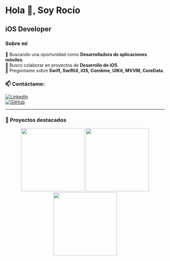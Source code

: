 # Hola 👋, Soy Rocío

## iOS Developer

### Sobre mí
🚀 Buscando una oportunidad como **Desarrolladora de aplicaciones móviles**.  
🤝 Busco colaborar en proyectos de **Desarrollo de iOS**.  
💬 Pregúntame sobre **Swift, SwiftUI, iOS, Combine, UIKit, MVVM, CoreData**.  

### 📫 Contáctame:
[![LinkedIn](https://img.shields.io/badge/LinkedIn-Perfil-blue?style=flat&logo=linkedin)](https://www.linkedin.com/in/rocio-martos)  
[![GitHub](https://img.shields.io/badge/GitHub-Perfil-black?style=flat&logo=github)](https://github.com/Rociomartos29)

---

### 📱 Proyectos destacados

<div align="center">
  <img src="URL_DE_TU_IMAGEN_1" width="200">
  <img src="URL_DE_TU_IMAGEN_2" width="200">
  <img src="URL_DE_TU_IMAGEN_3" width="200">
</div>

<!--
**Rociomartos29/RocioMartos29** is a ✨ _special_ ✨ repository because its `README.md` (this file) appears on your GitHub profile.

Here are some ideas to get you started:

- 🔭 I’m currently working on ...
- 🌱 I’m currently learning ...
- 👯 I’m looking to collaborate on ...
- 🤔 I’m looking for help with ...
- 💬 Ask me about ...
- 📫 How to reach me: ...
- 😄 Pronouns: ...
- ⚡ Fun fact: ...
-->
